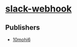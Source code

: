 # [slack-webhook](https://pypi.org/project/slack-webhook)



## Publishers
- [10mohi6](https://pypi.org/user/10mohi6)

